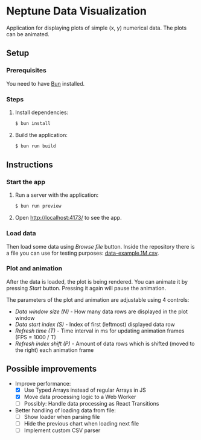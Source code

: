 # Neptune Data Visualization

Application for displaying plots of simple (x, y) numerical data. The plots can be animated.

## Setup

### Prerequisites

You need to have [Bun](https://bun.com/) installed.

### Steps

1. Install dependencies:
   ```bash
   $ bun install
   ```
2. Build the application:
   ```bash
   $ bun run build
   ```

## Instructions

### Start the app

1. Run a server with the application:
   ```bash
   $ bun run preview
   ```
2. Open [http://localhost:4173/](http://localhost:4173) to see the app.

### Load data

Then load some data using _Browse file_ button. Inside the repository there is a file you can use for testing purposes:
[data-example.1M.csv](https://github.com/robertjk/neptune-data-visualization/blob/master/data-example.1M.csv).

### Plot and animation

After the data is loaded, the plot is being rendered. You can animate it by pressing _Start_ button. Pressing it again will
pause the animation.

The parameters of the plot and animation are adjustable using 4 controls:

- _Data window size (N)_ - How many data rows are displayed in the plot window
- _Data start index (S)_ - Index of first (leftmost) displayed data row
- _Refresh time (T)_ - Time interval in ms for updating animation frames (FPS = 1000 / T)
- _Refresh index shift (P)_ - Amount of data rows which is shifted (moved to the right) each
  animation frame

## Possible improvements

- Improve performance:
  - [x] Use Typed Arrays instead of regular Arrays in JS
  - [x] Move data processing logic to a Web Worker
  - [ ] Possibly: Handle data processing as React Transitions
- Better handling of loading data from file:
  - [ ] Show loader when parsing file
  - [ ] Hide the previous chart when loading next file
  - [ ] Implement custom CSV parser
